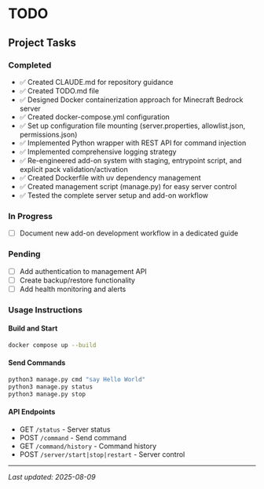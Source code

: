 # TODO

## Project Tasks

### Completed
- ✅ Created CLAUDE.md for repository guidance
- ✅ Created TODO.md file
- ✅ Designed Docker containerization approach for Minecraft Bedrock server
- ✅ Created docker-compose.yml configuration
- ✅ Set up configuration file mounting (server.properties, allowlist.json, permissions.json)
- ✅ Implemented Python wrapper with REST API for command injection
- ✅ Implemented comprehensive logging strategy
- ✅ Re-engineered add-on system with staging, entrypoint script, and explicit pack validation/activation
- ✅ Created Dockerfile with uv dependency management
- ✅ Created management script (manage.py) for easy server control
- ✅ Tested the complete server setup and add-on workflow

### In Progress
- [ ] Document new add-on development workflow in a dedicated guide

### Pending
- [ ] Add authentication to management API
- [ ] Create backup/restore functionality
- [ ] Add health monitoring and alerts

### Usage Instructions

#### Build and Start
```bash
docker compose up --build
```

#### Send Commands
```bash
python3 manage.py cmd "say Hello World"
python3 manage.py status
python3 manage.py stop
```

#### API Endpoints
- GET `/status` - Server status
- POST `/command` - Send command
- GET `/command/history` - Command history
- POST `/server/start|stop|restart` - Server control

---
*Last updated: 2025-08-09*